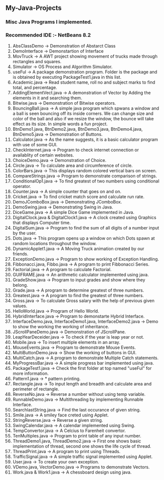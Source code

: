 ## My-Java-Projects
### Misc Java Programs I implemented. <br>
### Recommended IDE :- NetBeans 8.2
1) AbsClassDemo -> Demonstration of Abstarct Class
2) DemoInterface -> Demonstartion of Interface
3) MovTruck -> A AWT project showing movement of trucks made through rectangles and squares.
4) Simulator -> OS Process and Algorithm Simulator.
5) useFul -> A package demonstration program. Folder is the package and is obtained by executing PackageTest1.java in this list.
6) Academic.java -> Read student name, roll no and subject marks to find total, and percentage.
7) AddingElementVect.java -> A demonstration of Vector by Adding the elements in it and searching them.
8) Bitwise.java -> Demonstration of Bitwise operators.
9) BouncingBall.java -> A simple java program which spwans a window and a ball is seen bouncing off its inside corners. We can change size and color of the ball and also if we resize the window, the bounce will take effect as its size. In simple words a fun project.
10) BtnDemo1.java, BtnDemo2.java, BtnDemo3.java, BtnDemo4.java, BtnDemo5.java -> Demonstration of Buttons.
11) Calculator.java -> As the name suggests, it is a basic calculator program with use of some GUI.
12) CheckInternet.java -> Program to check internet connection or availablity of certain websites.
13) ChoiceDemo.java -> Demonstration of Choice.
14) Circle.java -> To calculate area and circumference of circle.
15) ColorBars.java -> This displays random colored vertical bars on screen.
16) CompareStrings.java -> Program to demonstrate comparison of strings.
17) ConditionalOp1.java -> To find greatest of two numbers using conditional operator.
18) Counter.java -> A simple counter that goes on and on.
19) Cricket.java -> To find cricket match score and calculate run rate.
20) DemoJComboBox.java -> Demonstrating JComboBox.
21) DemoSwing.java -> Demonstrating Swing in Java.
22) DiceGame.java -> A simple Dice Game implemented in Java.
23) DigitalClock.java & DigitalClock1.java -> A clock created using Graphics that displays Computer time.
24) DigitalSum.java -> Program to find the sum of all digits of a number input by the user.
25) Dots.java -> This program opens up a window on which Dots spawn at random locations throughout the window.
26) DynamicApplet1.java -> A Moving Truck animation created by our friends.
27) ExceptionDemo.java -> Program to show working of Exception Handling.
28) Fibbonacci.java, Fibbo.java -> A program to print Fibbonacci Series.
29) Factorial.java -> A program to calculate Factorial.
30) GUIFRAME.java -> An arithmetic calculator implemented using java.
31) GradeShow.java -> Program to input grades and show where they belong.
32) Grade.java -> A program to determine greatest of three numbers.
33) Greatest.java -> A program to find the greatest of three numbers.
34) Gross.java -> To calculate Gross salary with the help of previous given values.
35) HelloWorld.java -> Program of Hello World.
36) HybridInterface.java -> Program to demonstarte Hybrid Interface.
37) InterfaceDemo.java, InterfaceDemo1.java, InterfaceDemo2.java -> Demo to show the working the working of inheritance.
38) JScrollPaneDemo.java -> Demonstration of JScrollPane.
39) LeapYearDeceider.java -> To check if the year is leap year or not.
40) Mobile.java -> To insert multiple elements in an array.
41) MouseEvents.java -> Program to demonstrate Mouse Events.
42) MultiButtonDemo.java -> Show the working of buttons in GUI.
43) MultiCatch.java -> A program to demonstrate Multiple Catch statements.
44) MyProgressBar.java -> A simple progress bar implemented using java.
45) PackageTest1.java -> Check the first folder at top named "useFul" for more information.
46) Pattern1.java -> * pattern printing.
47) Rectangle.java -> To input length and breadth and calculate area and perimeter of rectangle.
48) ReverseNo.java -> Reverse a number without using temp variable.
49) RunnableDemo.java -> Multithreading by implementing Runnable Interface.
50) SearchlastString.java -> Find the last occurance of given string.
51) Smile.java -> A smiley face creted using Applet.
52) StringReverse.java -> Reverse a given string.
53) SwingCalendar.java -> A calendar implemented using Swing.
54) TempConvertor.java -> A Celcius to Farenheit convertor.
55) TenMultiples.java -> Program to print table of any input number.
56) ThreadDemo1.java, ThreadDemo2.java -> First one shows basic implementation of thread, second one shows the life cycle of thread.
57) ThreadPrint.java -> A program to print using Threads.
58) TrafficSignal.java -> A simple traffic signal implemented using Applet.
59) User.java -> To create your own exception.
60) VDemo.java, VectorDemo.java -> Programs to demonstrate Vectors.
61) Work.java & Work1.java -> A chessboard design using java.
